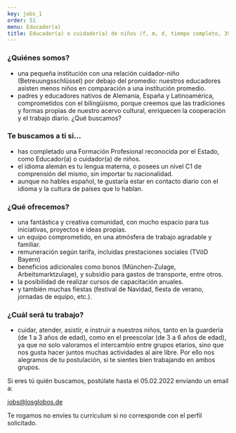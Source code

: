 ```yaml
---
key: jobs_1
order: 51
menu: Educador(a)
title: Educador(a) o cuidador(a) de niños (f, m, d, tiempo completo, 39 horas/semana)
---
```

### ¿Quiénes somos?

* una pequeña institución con una relación cuidador-niño
(Betreuungsschlüssel) por debajo del promedio: nuestros
educadores asisten menos niños en comparación a una institución
promedio.
* padres y educadores nativos de Alemania, España y Latinoamérica,
comprometidos con el bilingüismo, porque creemos que las
tradiciones y formas propias de nuestro acervo cultural, enriquecen
la cooperación y el trabajo diario.
¿Qué buscamos?

### Te buscamos a ti si…

* has completado una Formación Profesional reconocida por el Estado,
como Educador(a) o cuidador(a) de niños.
* el idioma alemán es tu lengua materna, o posees un nivel C1 de
comprensión del mismo, sin importar tu nacionalidad.
* aunque no hables español, te gustaría estar en contacto diario con
el idioma y la cultura de países que lo hablan.

### ¿Qué ofrecemos?

* una fantástica y creativa comunidad, con mucho espacio para tus
iniciativas, proyectos e ideas propias.
* un equipo comprometido, en una atmósfera de trabajo agradable y
familiar.
* remuneración según tarifa, incluidas prestaciones sociales (TVöD
Bayern)
* beneficios adicionales como bonos (München-Zulage,
Arbeitsmarktzulage), y subsidio para gastos de transporte, entre
otros.
* la posibilidad de realizar cursos de capacitación anuales.
* y también muchas fiestas (festival de Navidad, fiesta de verano,
jornadas de equipo, etc.).

### ¿Cuál será tu trabajo?

* cuidar, atender, asistir, e instruir a nuestros niños, tanto en la
guardería (de 1 a 3 años de edad), como en el preescolar (de 3 a 6
años de edad), ya que no solo valoramos el intercambio entre
grupos etarios, sino que nos gusta hacer juntos muchas actividades
al aire libre. Por ello nos alegramos de tu postulación, si te sientes
bien trabajando en ambos grupos.

Si eres tú quién buscamos, postúlate hasta el 05.02.2022 enviando un email a:

[jobs@losglobos.de](mailto:jobs@losglobos.de)

Te rogamos no envíes tu curriculum si no corresponde con el perfil
solicitado.